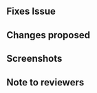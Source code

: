 <!-- If your PR fixes an open issue, use `Closes #999` to link your PR with the issue. #999 stands for the issue number you are fixing -->

## Fixes Issue

<!-- Remove this section if not applicable -->

<!-- Example: Closes #31 -->

## Changes proposed

<!-- List all the proposed changes in your PR -->

<!-- Mark all the applicable boxes. To mark the box as done follow the following conventions -->
<!--
- [x] Correct OR marked as done
- [X] Correct OR marked as done

[ ] - Not correct OR marked as **not** done
-->

## Screenshots

<!-- Add all the screenshots which support your changes -->

## Note to reviewers

<!-- Add notes to reviewers if applicable -->
